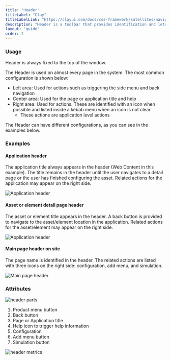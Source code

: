 ```yaml
---
title: "Header"
titleLabel: "Clay"
titleLabelLink: "https://clayui.com/docs/css-framework/satellites/navigation/header.html"
description: "Header is a toolbar that provides identification and lets the user navigate and perform actions."
layout: "guide"
order: 2
---
```




### Usage

Header is always fixed to the top of the window.

The Header is used on almost every page in the system. The most common configuration is shown below:
* Left area: Used for actions such as triggering the side menu and back navigation
* Center area: Used for the page or application title and help
* Right area: Used for actions. These are identified with an icon when possible and listed inside a kebab menu when an icon is not clear.
    * These actions are application level actions

The Header can have different configurations, as you can see in the examples below.


### Examples

#### Application header

The application title always appears in the header (Web Content in this example). The title remains in the header until the user navigates to a detail page or the user has finished configuring the asset. Related actions for the application may appear on the right side.

![Application header](../../../images/HeaderApplication.jpg)

#### Asset or element detail page header

The asset or element title appears in the header. A back button is provided to navigate to the asset/element location in the application. Related actions for the asset/element may appear on the right side.

![Application header](../../../images/HeaderApplicationDetail.jpg)

#### Main page header on site

The page name is identified in the header. The related actions are listed with three icons on the right side: configuration, add menu, and simulation.

![Main page header](../../../images/HeaderSite.jpg)

### Attributes

![header parts](../../../images/HeaderParts.jpg)

1. Product menu button
2. Back button
3. Page or Application title
4. Help icon to trigger help information
5. Configuration
6. Add menu button
7. Simulation button

![header metrics](../../../images/HeaderMetrics.jpg)

